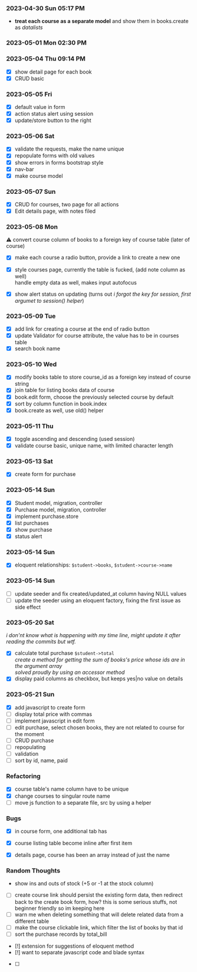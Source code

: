 ### 2023-04-30 Sun 05:17 PM
* **treat each course as a separate model** and show them in books.create as *datalists*

### 2023-05-01 Mon 02:30 PM

### 2023-05-04 Thu 09:14 PM
- [x] show detail page for each book
- [x] CRUD basic

### 2023-05-05 Fri
- [x] default value in form
- [x] action status alert using session
- [x] update/store button to the right

### 2023-05-06 Sat
- [x] validate the requests, make the name unique
- [x] repopulate forms with old values
- [x] show errors in forms bootstrap style
- [x] nav-bar
- [x] make course model

### 2023-05-07 Sun
- [x] CRUD for courses, two page for all actions
- [x] Edit details page, with notes filed

### 2023-05-08 Mon
:warning: convert course column of books to a foreign key of course table (later of course)

- [x] make each course a radio button, provide a link to create a new one
- [x] style courses page, currently the table is fucked, (add note column as well)
    <br>
    handle empty data as well, makes input autofocus

- [x] show alert status on updating (turns out *i forgot the key for session, first argumet to session() helper*)

### 2023-05-09 Tue
- [x] add link for creating a course at the end of radio button
- [x] update Validator for course attribute, the value has to be in courses table
- [x] search book name

### 2023-05-10 Wed
- [x] modify books table to store course_id as a foreign key instead of course string
- [x] join table for listing books data of course
- [x] book.edit form, choose the previously selected course by default
- [x] sort by column function in book.index
- [x] book.create as well, use old() helper

### 2023-05-11 Thu
- [x] toggle ascending and descending (used session)
- [x] validate course basic, unique name, with limited character length

### 2023-05-13 Sat
- [x] create form for purchase

### 2023-05-14 Sun
- [x] Student model, migration, controller
- [x] Purchase model, migration, controller
- [x] implement purchase.store
- [x] list purchases
- [x] show purchase
- [x] status alert

### 2023-05-14 Sun
- [x] eloquent relationships: `$student->books`, `$student->course->name`

### 2023-05-14 Sun
- [ ] update seeder and fix created/updated_at column having NULL values
- [ ] update the seeder using an eloquent factory, fixing the first issue as side effect

### 2023-05-20 Sat
*i don'nt know what is happening with my time line, might update it after reading the commits but wtf.*
- [x] calculate total purchase `$student->total`    \
    *create a method for getting the sum of books's price whose ids are in the argument array*\
    *solved proudly by using an accessor method*
- [x] display paid columns as checkbox, but keeps yes|no value on details

### 2023-05-21 Sun
- [x] add javascript to create form
- [ ] display total price with commas
- [ ] implement javascript in edit form
- [ ] edit purchase, select chosen books, they are not related to course for the moment
- [ ] CRUD purchase
- [ ] repopulating
- [ ] validation
- [ ] sort by id, name, paid

### Refactoring
- [x] course table's name column have to be unique
- [x] change courses to singular route name
- [ ] move js function to a separate file, src by using a helper

### Bugs
- [x] in course form, one additional tab has 
- [x] course listing table become inline after first item
- [x] details page, course has been an array instead of just the name



### Random Thoughts
- show ins and outs of stock (+5 or -1 at the stock column)
- [ ] create course link should persist the existing form data, then redirect back to the create book form, how? this is some serious stuffs, not beginner friendly so im keeping here
- [ ] warn me when deleting something that will delete related data from a different table
- [ ] make the course clickable link, which filter the list of books by that id
- [ ] sort the purchase records by total_bill
- [!] extension for suggestions of eloquent method
- [!] want to separate javascript code and blade syntax
- [ ] 